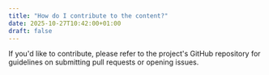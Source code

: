 ```yaml
---
title: "How do I contribute to the content?"
date: 2025-10-27T10:42:00+01:00
draft: false
---
```

If you'd like to contribute, please refer to the project's GitHub repository for guidelines on submitting pull requests or opening issues.
